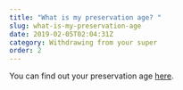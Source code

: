 ```yaml
---
title: "What is my preservation age? "
slug: what-is-my-preservation-age
date: 2019-02-05T02:04:31Z
category: Withdrawing from your super
order: 2
---
```


You can find out your preservation age [here](https://www.ato.gov.au/rates/key-superannuation-rates-and-thresholds/?page=11).
